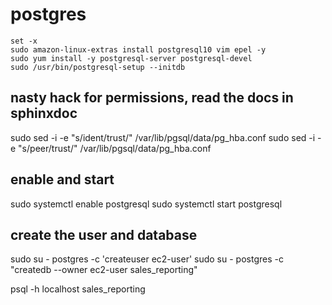# postgres
    set -x 
    sudo amazon-linux-extras install postgresql10 vim epel -y
    sudo yum install -y postgresql-server postgresql-devel
    sudo /usr/bin/postgresql-setup --initdb

## nasty hack for permissions, read the docs in sphinxdoc
   sudo sed -i -e "s/ident/trust/" /var/lib/pgsql/data/pg_hba.conf
   sudo sed -i -e "s/peer/trust/" /var/lib/pgsql/data/pg_hba.conf

## enable and start
   sudo systemctl enable postgresql
   sudo systemctl start postgresql

## create the user and database
   sudo su - postgres -c 'createuser ec2-user'
   sudo su - postgres -c "createdb --owner ec2-user sales_reporting"


psql -h localhost sales_reporting
